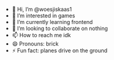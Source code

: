 - 👋 Hi, I’m @woesjiskaas1
- 👀 I’m interested in games
- 🌱 I’m currently learning frontend
- 💞️ I’m looking to collaborate on nothing
- 📫 How to reach me idk
- 😄 Pronouns: brick
- ⚡ Fun fact: planes drive on the ground

<!---
woesjiskaas1/woesjiskaas1 is a ✨ special ✨ repository because its `README.md` (this file) appears on your GitHub profile.
You can click the Preview link to take a look at your changes.
--->
